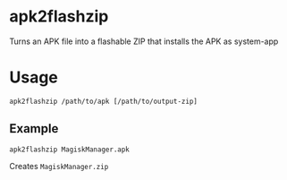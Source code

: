 # apk2flashzip

Turns an APK file into a flashable ZIP that installs the APK as system-app

# Usage

```
apk2flashzip /path/to/apk [/path/to/output-zip]
```

## Example

```
apk2flashzip MagiskManager.apk
```

Creates `MagiskManager.zip`
